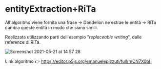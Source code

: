 # entityExtraction+RiTa

All'algoritmo viene fornita una frase -> Dandelion ne estrae le entità -> RiTa cambia queste entità in modo che siano simili.

Realizzata utilizzando parti dell'esempio "*replaceable writing*", dalle reference di RiTa.

![Screenshot 2021-05-21 at 14 57 28](https://user-images.githubusercontent.com/76455312/119180462-9f7ffa00-ba70-11eb-8f82-8a95d612f55d.png)

Link algoritmo 👉 https://editor.p5js.org/emanuelepizzuti/full/mCN7X0bl_
